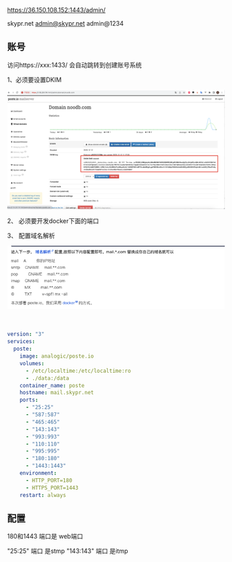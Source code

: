 https://36.150.108.152:1443/admin/

skypr.net 
admin@skypr.net 
admin@1234 

## 账号

访问https://xxx:1433/ 会自动跳转到创建账号系统

1、必须要设置DKIM

![](assert/789dab51.png)

2、 必须要开发docker下面的端口

3、 配置域名解析

![](assert/4e9c9149.png)

## 
```yml

version: "3"
services:
  poste:
    image: analogic/poste.io
    volumes:
      - /etc/localtime:/etc/localtime:ro
      - ./data:/data
    container_name: poste
    hostname: mail.skypr.net
    ports:
      - "25:25"
      - "587:587"
      - "465:465"
      - "143:143"
      - "993:993"
      - "110:110"
      - "995:995"
      - "180:180"
      - "1443:1443"
    environment:
      - HTTP_PORT=180
      - HTTPS_PORT=1443
    restart: always

```

## 配置

180和1443 端口是 web端口

"25:25" 端口 是stmp
"143:143" 端口 是itmp

##  


